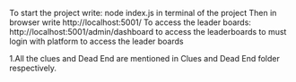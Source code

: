 To start the project  write: node index.js in terminal of the project
Then in browser write http://localhost:5001/
To access the leader boards: http://localhost:5001/admin/dashboard to access the leaderboards to must login with platform to access the leader boards


1.All the clues and Dead End are mentioned in Clues and Dead End folder respectively.

